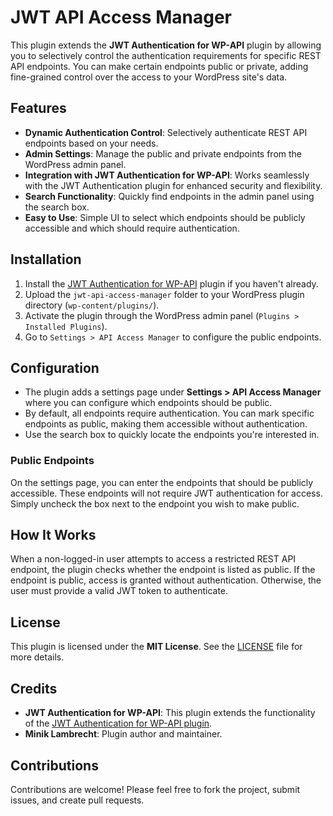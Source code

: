 # JWT API Access Manager

This plugin extends the **JWT Authentication for WP-API** plugin by allowing you to selectively control the authentication requirements for specific REST API endpoints. You can make certain endpoints public or private, adding fine-grained control over the access to your WordPress site's data.

## Features

- **Dynamic Authentication Control**: Selectively authenticate REST API endpoints based on your needs.
- **Admin Settings**: Manage the public and private endpoints from the WordPress admin panel.
- **Integration with JWT Authentication for WP-API**: Works seamlessly with the JWT Authentication plugin for enhanced security and flexibility.
- **Search Functionality**: Quickly find endpoints in the admin panel using the search box.
- **Easy to Use**: Simple UI to select which endpoints should be publicly accessible and which should require authentication.

## Installation

1. Install the [JWT Authentication for WP-API](https://github.com/Tmeister/wp-api-jwt-authentication) plugin if you haven't already.
2. Upload the `jwt-api-access-manager` folder to your WordPress plugin directory (`wp-content/plugins/`).
3. Activate the plugin through the WordPress admin panel (`Plugins > Installed Plugins`).
4. Go to `Settings > API Access Manager` to configure the public endpoints.

## Configuration

- The plugin adds a settings page under **Settings > API Access Manager** where you can configure which endpoints should be public.
- By default, all endpoints require authentication. You can mark specific endpoints as public, making them accessible without authentication.
- Use the search box to quickly locate the endpoints you're interested in.

### Public Endpoints

On the settings page, you can enter the endpoints that should be publicly accessible. These endpoints will not require JWT authentication for access. Simply uncheck the box next to the endpoint you wish to make public.

## How It Works

When a non-logged-in user attempts to access a restricted REST API endpoint, the plugin checks whether the endpoint is listed as public.
If the endpoint is public, access is granted without authentication. Otherwise, the user must provide a valid JWT token to authenticate.

## License

This plugin is licensed under the **MIT License**. See the [LICENSE](LICENSE) file for more details.

## Credits

- **JWT Authentication for WP-API**: This plugin extends the functionality of the [JWT Authentication for WP-API plugin](https://github.com/Tmeister/wp-api-jwt-authentication).
- **Minik Lambrecht**: Plugin author and maintainer.

## Contributions

Contributions are welcome! Please feel free to fork the project, submit issues, and create pull requests.
